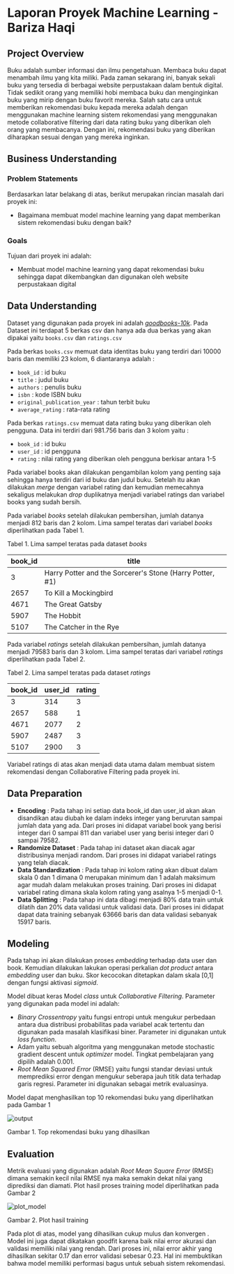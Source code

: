 

# Laporan Proyek Machine Learning - Bariza Haqi

## Project Overview
Buku adalah sumber informasi dan ilmu pengetahuan. Membaca buku dapat menambah ilmu yang kita miliki. Pada zaman sekarang ini, banyak sekali buku yang tersedia di berbagai website perpustakaan dalam bentuk digital. Tidak sedikit orang yang memiliki hobi membaca buku dan menginginkan buku yang mirip dengan buku favorit mereka. Salah satu cara untuk memberikan rekomendasi buku kepada mereka adalah dengan menggunakan machine learning sistem rekomendasi yang menggunakan metode collaborative filtering dari data rating buku yang diberikan oleh orang yang membacanya. Dengan ini, rekomendasi buku yang diberikan diharapkan sesuai dengan yang mereka inginkan.

## Business Understanding

### Problem Statements

Berdasarkan latar belakang di atas, berikut merupakan rincian masalah dari proyek ini:
- Bagaimana membuat model machine learning yang dapat memberikan sistem rekomendasi buku dengan baik?

### Goals

Tujuan dari proyek ini adalah:
- Membuat model machine learning yang dapat rekomendasi buku sehingga dapat dikembangkan dan digunakan oleh website perpustakaan digital

## Data Understanding
Dataset yang digunakan pada proyek ini adalah [*goodbooks-10k*](https://www.kaggle.com/datasets/zygmunt/goodbooks-10k).
Pada Dataset ini terdapat 5 berkas csv dan hanya ada dua berkas yang akan dipakai yaitu `books.csv` dan `ratings.csv` 

Pada berkas `books.csv` memuat data identitas buku yang terdiri dari 10000 baris dan memiliki 23 kolom, 6 diantaranya adalah :  
- `book_id` : id buku 
- `title` : judul buku
- `authors` : penulis buku
- `isbn` : kode ISBN buku
- `original_publication_year` : tahun terbit buku  
- `average_rating` : rata-rata rating 

Pada berkas `ratings.csv` memuat data rating buku yang diberikan oleh pengguna. Data ini terdiri dari 981.756 baris dan 3 kolom yaitu :  

 - `book_id` : id buku
 - `user_id` : id pengguna
 - `rating` : nilai rating yang diberikan oleh pengguna berkisar antara 1-5

Pada variabel books akan dilakukan pengambilan kolom yang penting saja sehingga hanya terdiri dari id buku dan judul buku. Setelah itu akan dilakukan *merge* dengan variabel rating dan kemudian memecahnya sekaligus melakukan *drop* duplikatnya menjadi variabel ratings dan variabel books yang sudah bersih.

Pada variabel *books* setelah dilakukan pembersihan, jumlah datanya menjadi 812 baris dan 2 kolom. Lima sampel teratas dari variabel *books* diperlihatkan pada Tabel 1. 

Tabel 1. Lima sampel teratas pada dataset *books*

| book_id | title                                                    | 
|---------|----------------------------------------------------------|
| 3       | Harry Potter and the Sorcerer's Stone (Harry Potter, #1) | 
| 2657    | To Kill a Mockingbird                                    | 
| 4671    | The Great Gatsby                                         |
| 5907    | The Hobbit                                               | 
| 5107    | The Catcher in the Rye                                   |

Pada variabel *ratings* setelah dilakukan pembersihan, jumlah datanya menjadi 79583 baris dan 3 kolom. Lima sampel teratas dari variabel *ratings* diperlihatkan pada Tabel 2. 

Tabel 2. Lima sampel teratas pada dataset *ratings*

| book_id | user_id |rating| 
|---------|---------|------|
| 3       | 314     | 3    |
| 2657    | 588     | 1    |
| 4671    | 2077    | 2    |
| 5907    | 2487    | 3    |
| 5107    | 2900    | 3    |

Variabel ratings di atas akan menjadi data utama dalam membuat sistem rekomendasi dengan Collaborative Filtering pada proyek ini.

## Data Preparation
- **Encoding** :  Pada tahap ini setiap  data book_id dan user_id akan akan disandikan atau diubah ke dalam indeks integer yang berurutan sampai jumlah data yang ada. Dari proses ini didapat variabel book yang berisi integer dari 0 sampai 811 dan variabel user yang berisi integer dari 0 sampai 79582.
- **Randomize Dataset** : Pada tahap ini dataset akan diacak agar distribusinya menjadi random. Dari proses ini didapat variabel ratings yang telah diacak.
- **Data Standardization** : Pada tahap ini kolom rating akan dibuat dalam skala 0 dan 1 dimana 0 merupakan minimum dan 1 adalah maksimum agar mudah dalam melakukan proses training. Dari proses ini didapat variabel rating dimana skala kolom rating yang asalnya 1-5 menjadi 0-1.
- **Data Splitting** :  Pada tahap ini data dibagi menjadi 80% data train untuk dilatih dan 20% data validasi untuk validasi data. Dari proses ini didapat dapat data training sebanyak 63666 baris dan data validasi sebanyak 15917 baris.

## Modeling
Pada tahap ini akan dilakukan proses *embedding* terhadap data user dan book. Kemudian dilakukan lakukan operasi perkalian *dot product* antara *embedding* user dan buku. Skor kecocokan ditetapkan dalam skala [0,1] dengan fungsi aktivasi *sigmoid*.

Model dibuat keras Model *class* untuk *Collaborative Filtering*. Parameter yang digunakan pada model ini adalah: 
- *Binary Crossentropy* yaitu fungsi entropi untuk mengukur perbedaan antara dua distribusi probabilitas pada variabel acak tertentu dan digunakan pada masalah klasifikasi biner. Parameter ini digunakan untuk *loss function*.
- Adam yaitu sebuah algoritma yang menggunakan metode stochastic gradient descent untuk *optimizer* model. Tingkat pembelajaran yang dipilih adalah 0.001. 
- *Root Mean Squared Error* (RMSE) yaitu fungsi standar deviasi untuk memprediksi error dengan mengukur seberapa jauh titik data terhadap garis regresi. Parameter ini digunakan sebagai metrik evaluasinya.

Model dapat menghasilkan top 10 rekomendasi buku yang diperlihatkan pada Gambar 1

![output](https://user-images.githubusercontent.com/82996403/222066997-193cf9a9-fbbe-4227-aef1-39368fa7d6ad.png)

Gambar 1. Top rekomendasi buku yang dihasilkan

## Evaluation
Metrik evaluasi yang digunakan adalah *Root Mean Square Error* (RMSE) dimana semakin kecil nilai RMSE nya maka semakin dekat nilai yang diprediksi dan diamati.
Plot hasil proses training model diperlihatkan pada Gambar 2

![plot_model](https://user-images.githubusercontent.com/82996403/222067010-2a8155e8-1369-4246-9177-68d9aa245cb0.png)

Gambar 2. Plot hasil training

Pada plot di atas, model yang dihasilkan cukup mulus dan konvergen . Model ini juga dapat dikatakan goodfit karena baik nilai error akurasi dan validasi memiliki nilai yang rendah. Dari proses ini, nilai error akhir yang dihasilkan sekitar 0.17 dan error validasi sebesar 0.23. Hal ini membuktikan bahwa model memiliki performasi bagus untuk sebuah sistem rekomendasi.
